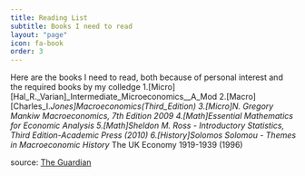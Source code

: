 ```yaml
---
title: Reading List
subtitle: Books I need to read
layout: "page"
icon: fa-book
order: 3
---
```


Here are the books I need to read, both because of personal interest and the required books by my colledge
1.[Micro][Hal_R._Varian]_Intermediate_Microeconomics__A_Mod
2.[Macro][Charles_I._Jones]_Macroeconomics_(Third_Edition)
3.[Micro]N. Gregory Mankiw Macroeconomics, 7th Edition 2009
4.[Math]Essential Mathematics for  Economic Analysis
5.[Math]Sheldon M. Ross - Introductory Statistics, Third Edition-Academic Press (2010)
6.[History]Solomos Solomou - Themes in Macroeconomic History_ The UK Economy 1919-1939 (1996)

source: [The Guardian](https://www.theguardian.com/books/booksblog/2011/jan/04/best-boring-books)